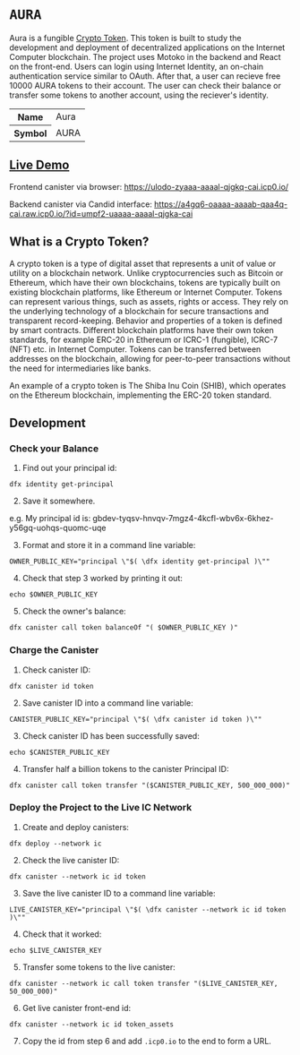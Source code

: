 # `AURA`

Aura is a fungible [Crypto Token](#what-is-a-crypto-token).
This token is built to study the development and deployment of decentralized applications on the Internet Computer blockchain. 
The project uses Motoko in the backend and React on the front-end.
Users can login using Internet Identity, an on-chain authentication service similar to OAuth. 
After that, a user can recieve free 10000 AURA tokens to their account.
The user can check their balance or transfer some tokens to another account, using the reciever's identity.

<table>
    <tr>
        <th>Name</th>
        <td>Aura</td>
    </tr>
    <tr>
        <th>Symbol</th>
        <td>AURA</td>
    </tr>
</table>

## [Live Demo](https://ulodo-zyaaa-aaaal-qjgkq-cai.icp0.io/)

Frontend canister via browser: https://ulodo-zyaaa-aaaal-qjgkq-cai.icp0.io/

Backend canister via Candid interface: https://a4gq6-oaaaa-aaaab-qaa4q-cai.raw.icp0.io/?id=umpf2-uaaaa-aaaal-qjgka-cai

## What is a Crypto Token?

A crypto token is a type of digital asset that represents a unit of value or utility on a blockchain network.
Unlike cryptocurrencies such as Bitcoin or Ethereum, which have their own blockchains, tokens are typically built on existing blockchain platforms, like Ethereum or Internet Computer.
Tokens can represent various things, such as assets, rights or access.
They rely on the underlying technology of a blockchain for secure transactions and transparent record-keeping. 
Behavior and properties of a token is defined by smart contracts.
Different blockchain platforms have their own token standards, for example ERC-20 in Ethereum or ICRC-1 (fungible), ICRC-7 (NFT) etc. in Internet Computer.
Tokens can be transferred between addresses on the blockchain, allowing for peer-to-peer transactions without the need for intermediaries like banks.

An example of a crypto token is The Shiba Inu Coin (SHIB), which operates on the Ethereum blockchain, implementing the ERC-20 token standard.



## Development

### Check your Balance

1. Find out your principal id:

```
dfx identity get-principal
```

2. Save it somewhere.

e.g. My principal id is: gbdev-tyqsv-hnvqv-7mgz4-4kcfl-wbv6x-6khez-y56gq-uohqs-quomc-uqe


3. Format and store it in a command line variable:
```
OWNER_PUBLIC_KEY="principal \"$( \dfx identity get-principal )\""
```

4. Check that step 3 worked by printing it out:
```
echo $OWNER_PUBLIC_KEY
```

5. Check the owner's balance:
```
dfx canister call token balanceOf "( $OWNER_PUBLIC_KEY )"
```

### Charge the Canister


1. Check canister ID:
```
dfx canister id token
```

2. Save canister ID into a command line variable:
```
CANISTER_PUBLIC_KEY="principal \"$( \dfx canister id token )\""
```

3. Check canister ID has been successfully saved:
```
echo $CANISTER_PUBLIC_KEY
```

4. Transfer half a billion tokens to the canister Principal ID:
```
dfx canister call token transfer "($CANISTER_PUBLIC_KEY, 500_000_000)"
```

### Deploy the Project to the Live IC Network

1. Create and deploy canisters:

```
dfx deploy --network ic
```

2. Check the live canister ID:
```
dfx canister --network ic id token
```

3. Save the live canister ID to a command line variable:
```
LIVE_CANISTER_KEY="principal \"$( \dfx canister --network ic id token )\""
```

4. Check that it worked:
```
echo $LIVE_CANISTER_KEY
```

5. Transfer some tokens to the live canister:
```
dfx canister --network ic call token transfer "($LIVE_CANISTER_KEY, 50_000_000)"
```
6. Get live canister front-end id:
```
dfx canister --network ic id token_assets
```
7. Copy the id from step 6 and add `.icp0.io` to the end to form a URL.

